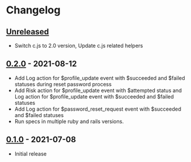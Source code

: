 # Changelog

## [Unreleased][main]

- Switch c.js to 2.0 version, Update c.js related helpers

## [0.2.0] - 2021-08-12

- Add Log action for $profile_update event with $succeeded and $failed statuses during reset password process
- Add Risk action for $profile_update event with $attempted status and Log action for $profile_update event with $succeeded and $failed statuses
- Add Log action for $password_reset_request event with $succeeded and $failed statuses
- Run specs in multiple ruby and rails versions.

## [0.1.0] - 2021-07-08

- Initial release

[main]: https://github.com/castle/castle_devise/compare/v0.2.0...HEAD
[0.2.0]: https://github.com/castle/castle_devise/compare/v0.1.0...v0.2.0
[0.1.0]: https://github.com/castle/castle_devise/releases/tag/v0.1.0
